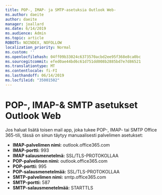 ```yaml
---
title: POP-, IMAP- ja SMTP-asetuksia Outlook Web-
ms.author: daeite
author: daeite
manager: joallard
ms.date: 6/14/2019
ms.audience: Admin
ms.topic: article
ROBOTS: NOINDEX, NOFOLLOW
localization_priority: Normal
ms.custom: ''
ms.openlocfilehash: 04ff09b33024c6373570acbd2ee95f368e8ca0bc
ms.sourcegitcommit: efed0ae44bd6c61d751dd008b2885bd7e7d86521
ms.translationtype: MT
ms.contentlocale: fi-FI
ms.lasthandoff: 06/14/2019
ms.locfileid: "35001502"
---
```

# <a name="pop-imap--smtp-settings-for-outlook-on-the-web"></a>POP-, IMAP-& SMTP asetukset Outlook Web

Jos haluat lisätä toisen mail app, joka tukee POP-, IMAP- tai SMTP Office 365-tili, tässä on sinun täytyy manuaalisesti palvelimen asetukset:
  
- **IMAP-palvelimen nimi:** outlook.office365.com
- **IMAP-portti:** 993
- **IMAP salausmenetelmä:** SSL/TLS-PROTOKOLLAA
- **POP-palvelimen nimi:** outlook.office365.com  
- **POP-portti:** 995  
- **POP-salausmenetelmää:** SSL/TLS-PROTOKOLLAA  
- **SMTP-palvelimen nimi:** smtp.office365.com
- **SMTP-portti:** 587
- **SMTP-salausmenetelmää:** STARTTLS